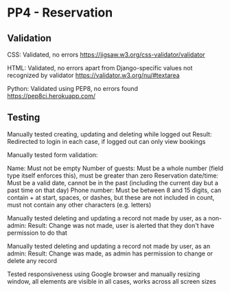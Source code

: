 # PP4 - Reservation

## Validation

CSS:
Validated, no errors
https://jigsaw.w3.org/css-validator/validator

HTML:
Validated, no errors apart from Django-specific values not recognized by validator
https://validator.w3.org/nu/#textarea

Python:
Validated using PEP8, no errors found
https://pep8ci.herokuapp.com/


## Testing

Manually tested creating, updating and deleting while logged out
Result: Redirected to login in each case, if logged out can only view bookings

Manually tested form validation:

Name: Must not be empty
Number of guests: Must be a whole number (field type itself enforces this), must be greater than zero
Reservation date/time: Must be a valid date, cannot be in the past (including the current day but a past time on that day)
Phone number: Must be between 8 and 15 digits, can contain + at start, spaces, or dashes, but these are not included in count, must not contain any other characters (e.g. letters)

Manually tested deleting and updating a record not made by user, as a non-admin:
Result: Change was not made, user is alerted that they don't have permission to do that

Manually tested deleting and updating a record not made by user, as an admin:
Result: Change was made, as admin has permission to change or delete any record

Tested responsiveness using Google browser and manually resizing window, all elements are visible in all cases, works across all screen sizes